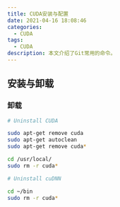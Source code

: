 ```yaml
---
title: CUDA安装与配置
date: 2021-04-16 18:08:46
categories:
  - CUDA
tags:
  - CUDA
description: 本文介绍了Git常用的命令。
---
```


## 安装与卸载
### 卸载

```bash
# Uninstall CUDA

sudo apt-get remove cuda
sudo apt-get autoclean
sudo apt-get remove cuda*

cd /usr/local/
sudo rm -r cuda*

# Uninstall cuDNN

cd ~/bin
sudo rm -r cuda*
```

